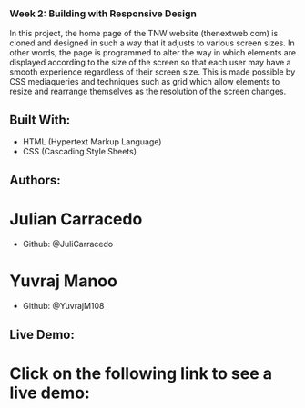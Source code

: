 ### Week 2: Building with Responsive Design
In this project, the home page of the TNW website (thenextweb.com) is cloned and designed in such a way that it adjusts to various screen sizes. In other words, the page is programmed to alter the way in which elements are displayed according to the size of the screen so that each user may have a smooth experience regardless of their screen size. This is made possible by CSS mediaqueries and techniques such as grid which allow elements to resize and rearrange themselves as the resolution of the screen changes.

## Built With:
- HTML (Hypertext Markup Language)
- CSS (Cascading Style Sheets)

## Authors:

# Julian Carracedo
- Github: @JuliCarracedo

# Yuvraj Manoo
- Github: @YuvrajM108

## Live Demo:
# Click on the following link to see a live demo: 
